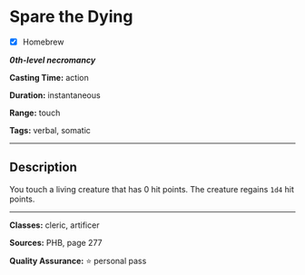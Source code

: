 # Spare the Dying

- [x] Homebrew

***0th-level necromancy***

**Casting Time:** action

**Duration:** instantaneous

**Range:** touch

**Tags:** verbal, somatic

---

## Description
You touch a living creature that has 0 hit points. The creature regains `1d4` hit points.

---

**Classes:** cleric, artificer

**Sources:** PHB, page 277

**Quality Assurance:** :star: personal pass
